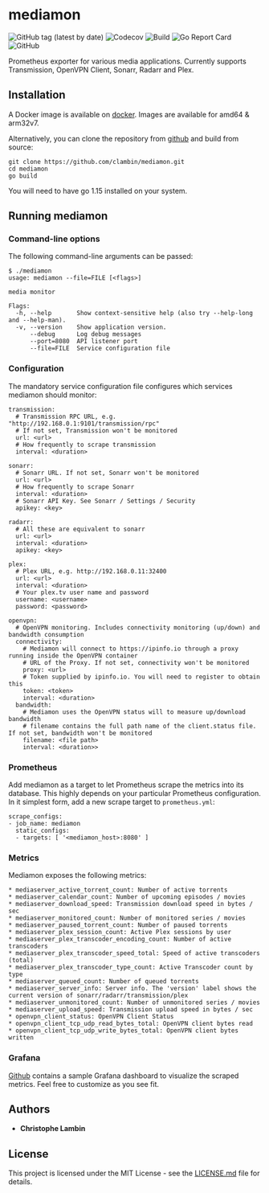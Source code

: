 # mediamon
![GitHub tag (latest by date)](https://img.shields.io/github/v/tag/clambin/mediamon?color=green&label=Release&style=plastic)
![Codecov](https://img.shields.io/codecov/c/gh/clambin/mediamon?style=plastic)
![Build](https://github.com/clambin/mediamon/workflows/Build/badge.svg)
![Go Report Card](https://goreportcard.com/badge/github.com/clambin/mediamon)
![GitHub](https://img.shields.io/github/license/clambin/mediamon?style=plastic)

Prometheus exporter for various media applications.  Currently supports Transmission, OpenVPN Client, Sonarr, Radarr and Plex.

## Installation

A Docker image is available on [docker](https://hub.docker.com/r/clambin/mediamon).  Images are available for amd64 & arm32v7.

Alternatively, you can clone the repository from [github](https://github.com/clambin/mediamon) and build from source:

```
git clone https://github.com/clambin/mediamon.git
cd mediamon
go build
```

You will need to have go 1.15 installed on your system.

## Running mediamon
### Command-line options

The following command-line arguments can be passed:

```
$ ./mediamon
usage: mediamon --file=FILE [<flags>]

media monitor

Flags:
  -h, --help       Show context-sensitive help (also try --help-long and --help-man).
  -v, --version    Show application version.
      --debug      Log debug messages
      --port=8080  API listener port
      --file=FILE  Service configuration file
```

### Configuration

The mandatory service configuration file configures which services mediamon should monitor:

```
transmission:
  # Transmission RPC URL, e.g. "http://192.168.0.1:9101/transmission/rpc"
  # If not set, Transmission won't be monitored
  url: <url>
  # How frequently to scrape transmission
  interval: <duration>

sonarr:
  # Sonarr URL. If not set, Sonarr won't be monitored
  url: <url>
  # How frequently to scrape Sonarr
  interval: <duration>
  # Sonarr API Key. See Sonarr / Settings / Security
  apikey: <key>

radarr:
  # All these are equivalent to sonarr
  url: <url>
  interval: <duration>
  apikey: <key>

plex:
  # Plex URL, e.g. http://192.168.0.11:32400 
  url: <url> 
  interval: <duration>
  # Your plex.tv user name and password
  username: <username>
  password: <password>

openvpn:
  # OpenVPN monitoring. Includes connectivity monitoring (up/down) and bandwidth consumption
  connectivity:
    # Mediamon will connect to https://ipinfo.io through a proxy running inside the OpenVPN container
    # URL of the Proxy. If not set, connectivity won't be monitored
    proxy: <url>
    # Token supplied by ipinfo.io. You will need to register to obtain this
    token: <token>
    interval: <duration>
  bandwidth:
    # Mediamon uses the OpenVPN status will to measure up/download bandwidth
    # filename contains the full path name of the client.status file. If not set, bandwidth won't be monitored
    filename: <file path>
    interval: <duration>>
```

### Prometheus

Add mediamon as a target to let Prometheus scrape the metrics into its database.
This highly depends on your particular Prometheus configuration. In it simplest form, add a new scrape target to `prometheus.yml`:

```
scrape_configs:
- job_name: mediamon
  static_configs:
  - targets: [ '<mediamon_host>:8080' ]
```


### Metrics

Mediamon exposes the following metrics:

```
* mediaserver_active_torrent_count: Number of active torrents
* mediaserver_calendar_count: Number of upcoming episodes / movies
* mediaserver_download_speed: Transmission download speed in bytes / sec
* mediaserver_monitored_count: Number of monitored series / movies
* mediaserver_paused_torrent_count: Number of paused torrents
* mediaserver_plex_session_count: Active Plex sessions by user
* mediaserver_plex_transcoder_encoding_count: Number of active transcoders
* mediaserver_plex_transcoder_speed_total: Speed of active transcoders (total)
* mediaserver_plex_transcoder_type_count: Active Transcoder count by type
* mediaserver_queued_count: Number of queued torrents
* mediaserver_server_info: Server info. The 'version' label shows the current version of sonarr/radarr/transmission/plex
* mediaserver_unmonitored_count: Number of unmonitored series / movies
* mediaserver_upload_speed: Transmission upload speed in bytes / sec
* openvpn_client_status: OpenVPN Client Status
* openvpn_client_tcp_udp_read_bytes_total: OpenVPN client bytes read
* openvpn_client_tcp_udp_write_bytes_total: OpenVPN client bytes written
```

### Grafana

[Github](https://github.com/clambin/mediamon/tree/master/assets/grafana/dashboards) contains a sample Grafana dashboard to visualize the scraped metrics.
Feel free to customize as you see fit.

## Authors

* **Christophe Lambin**

## License

This project is licensed under the MIT License - see the [LICENSE.md](LICENSE.md) file for details.